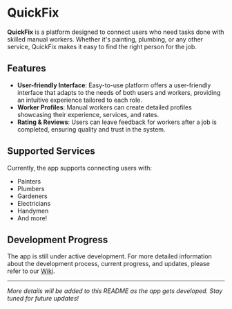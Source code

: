 # QuickFix

**QuickFix** is a platform designed to connect users who need tasks done with skilled manual workers. Whether it's painting, plumbing, or any other service, QuickFix makes it easy to find the right person for the job.

## Features
- **User-friendly Interface**: Easy-to-use platform offers a user-friendly interface that adapts to the needs of both users and workers, providing an intuitive experience tailored to each role.
- **Worker Profiles**: Manual workers can create detailed profiles showcasing their experience, services, and rates.
- **Rating & Reviews**: Users can leave feedback for workers after a job is completed, ensuring quality and trust in the system.

## Supported Services
Currently, the app supports connecting users with:
- Painters
- Plumbers
- Gardeners
- Electricians
- Handymen
- And more!

## Development Progress
The app is still under active development. For more detailed information about the development process, current progress, and updates, please refer to our [Wiki](https://github.com/arygm/QuickFix/wiki).

---

*More details will be added to this README as the app gets developed. Stay tuned for future updates!*


